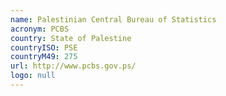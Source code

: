 ```yaml
---
name: Palestinian Central Bureau of Statistics
acronym: PCBS
country: State of Palestine
countryISO: PSE
countryM49: 275
url: http://www.pcbs.gov.ps/
logo: null
---
```

